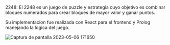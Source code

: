2248:
El 2248 es un juego de puzzle y estrategia cuyo objetivo es combinar bloques numerados para crear bloques de mayor valor y ganar puntos.

Su implementacion fue realizada con React para el frontend y Prolog manejando la logica del juego. 


![Captura de pantalla 2023-05-06 171650](https://user-images.githubusercontent.com/111883752/236645415-79e3ec58-5942-4383-9a6f-418385417b1c.png)
